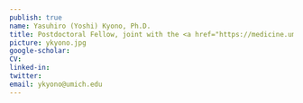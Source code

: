```yaml
---
publish: true
name: Yasuhiro (Yoshi) Kyono, Ph.D.
title: Postdoctoral Fellow, joint with the <a href="https://medicine.umich.edu/dept/human-genetics/jacob-kitzman-phd" target='_blank'>Jacob Kitzman Lab</a><br/><a href="http://www.med.umich.edu/intmed/endocrinology/research/T32_Postdoc_training_BasicDiabetesResearch.htm">Multidisciplinary Training Program in Basic Diabetes Research Fellow</a>
picture: ykyono.jpg
google-scholar: 
CV:
linked-in: 
twitter:
email: ykyono@umich.edu
---
```

